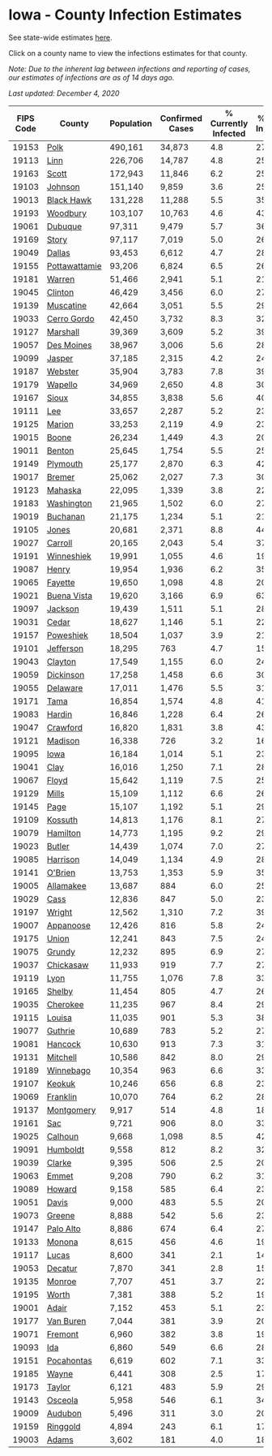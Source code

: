 # Iowa - County Infection Estimates

See state-wide estimates [here](/infections/us-ia).

Click on a county name to view the infections estimates for that county.

*Note: Due to the inherent lag between infections and reporting of cases, our estimates of infections are as of 14 days ago.*

*Last updated: December 4, 2020*

|   FIPS Code |                         County |   Population |   Confirmed Cases |   % Currently Infected |   % Total Infected |
|-------------|--------------------------------|--------------|-------------------|------------------------|--------------------|
|       19153 |                   [Polk](polk) |      490,161 |            34,873 |                    4.8 |               27.9 |
|       19113 |                   [Linn](linn) |      226,706 |            14,787 |                    4.8 |               25.3 |
|       19163 |                 [Scott](scott) |      172,943 |            11,846 |                    6.2 |               25.4 |
|       19103 |             [Johnson](johnson) |      151,140 |             9,859 |                    3.6 |               25.5 |
|       19013 |       [Black Hawk](black-hawk) |      131,228 |            11,288 |                    5.5 |               35.5 |
|       19193 |           [Woodbury](woodbury) |      103,107 |            10,763 |                    4.6 |               43.4 |
|       19061 |             [Dubuque](dubuque) |       97,311 |             9,479 |                    5.7 |               36.3 |
|       19169 |                 [Story](story) |       97,117 |             7,019 |                    5.0 |               26.9 |
|       19049 |               [Dallas](dallas) |       93,453 |             6,612 |                    4.7 |               28.4 |
|       19155 | [Pottawattamie](pottawattamie) |       93,206 |             6,824 |                    6.5 |               26.3 |
|       19181 |               [Warren](warren) |       51,466 |             2,941 |                    5.1 |               21.4 |
|       19045 |             [Clinton](clinton) |       46,429 |             3,456 |                    6.0 |               27.6 |
|       19139 |         [Muscatine](muscatine) |       42,664 |             3,051 |                    5.5 |               29.5 |
|       19033 |     [Cerro Gordo](cerro-gordo) |       42,450 |             3,732 |                    8.3 |               32.4 |
|       19127 |           [Marshall](marshall) |       39,369 |             3,609 |                    5.2 |               39.9 |
|       19057 |       [Des Moines](des-moines) |       38,967 |             3,006 |                    5.6 |               28.5 |
|       19099 |               [Jasper](jasper) |       37,185 |             2,315 |                    4.2 |               24.5 |
|       19187 |             [Webster](webster) |       35,904 |             3,783 |                    7.8 |               39.7 |
|       19179 |             [Wapello](wapello) |       34,969 |             2,650 |                    4.8 |               30.2 |
|       19167 |                 [Sioux](sioux) |       34,855 |             3,838 |                    5.6 |               40.5 |
|       19111 |                     [Lee](lee) |       33,657 |             2,287 |                    5.2 |               23.7 |
|       19125 |               [Marion](marion) |       33,253 |             2,119 |                    4.9 |               23.7 |
|       19015 |                 [Boone](boone) |       26,234 |             1,449 |                    4.3 |               20.3 |
|       19011 |               [Benton](benton) |       25,645 |             1,754 |                    5.5 |               25.9 |
|       19149 |           [Plymouth](plymouth) |       25,177 |             2,870 |                    6.3 |               42.1 |
|       19017 |               [Bremer](bremer) |       25,062 |             2,027 |                    7.3 |               30.8 |
|       19123 |             [Mahaska](mahaska) |       22,095 |             1,339 |                    3.8 |               22.4 |
|       19183 |       [Washington](washington) |       21,965 |             1,502 |                    6.0 |               27.1 |
|       19019 |           [Buchanan](buchanan) |       21,175 |             1,234 |                    5.1 |               21.6 |
|       19105 |                 [Jones](jones) |       20,681 |             2,371 |                    8.8 |               44.1 |
|       19027 |             [Carroll](carroll) |       20,165 |             2,043 |                    5.4 |               37.1 |
|       19191 |       [Winneshiek](winneshiek) |       19,991 |             1,055 |                    4.6 |               19.0 |
|       19087 |                 [Henry](henry) |       19,954 |             1,936 |                    6.2 |               35.3 |
|       19065 |             [Fayette](fayette) |       19,650 |             1,098 |                    4.8 |               20.8 |
|       19021 |     [Buena Vista](buena-vista) |       19,620 |             3,166 |                    6.9 |               63.3 |
|       19097 |             [Jackson](jackson) |       19,439 |             1,511 |                    5.1 |               28.5 |
|       19031 |                 [Cedar](cedar) |       18,627 |             1,146 |                    5.1 |               22.9 |
|       19157 |         [Poweshiek](poweshiek) |       18,504 |             1,037 |                    3.9 |               21.8 |
|       19101 |         [Jefferson](jefferson) |       18,295 |               763 |                    4.7 |               15.4 |
|       19043 |             [Clayton](clayton) |       17,549 |             1,155 |                    6.0 |               24.5 |
|       19059 |         [Dickinson](dickinson) |       17,258 |             1,458 |                    6.6 |               30.8 |
|       19055 |           [Delaware](delaware) |       17,011 |             1,476 |                    5.5 |               31.9 |
|       19171 |                   [Tama](tama) |       16,854 |             1,574 |                    4.8 |               41.0 |
|       19083 |               [Hardin](hardin) |       16,846 |             1,228 |                    6.4 |               26.7 |
|       19047 |           [Crawford](crawford) |       16,820 |             1,831 |                    3.8 |               43.7 |
|       19121 |             [Madison](madison) |       16,338 |               726 |                    3.2 |               16.2 |
|       19095 |                   [Iowa](iowa) |       16,184 |             1,014 |                    5.1 |               23.1 |
|       19041 |                   [Clay](clay) |       16,016 |             1,250 |                    7.1 |               28.2 |
|       19067 |                 [Floyd](floyd) |       15,642 |             1,119 |                    7.5 |               25.9 |
|       19129 |                 [Mills](mills) |       15,109 |             1,112 |                    6.6 |               26.7 |
|       19145 |                   [Page](page) |       15,107 |             1,192 |                    5.1 |               29.2 |
|       19109 |             [Kossuth](kossuth) |       14,813 |             1,176 |                    8.1 |               27.7 |
|       19079 |           [Hamilton](hamilton) |       14,773 |             1,195 |                    9.2 |               29.9 |
|       19023 |               [Butler](butler) |       14,439 |             1,074 |                    7.0 |               27.5 |
|       19085 |           [Harrison](harrison) |       14,049 |             1,134 |                    4.9 |               28.9 |
|       19141 |             [O'Brien](o'brien) |       13,753 |             1,353 |                    5.9 |               35.9 |
|       19005 |         [Allamakee](allamakee) |       13,687 |               884 |                    6.0 |               25.7 |
|       19029 |                   [Cass](cass) |       12,836 |               847 |                    5.0 |               23.9 |
|       19197 |               [Wright](wright) |       12,562 |             1,310 |                    7.2 |               39.3 |
|       19007 |         [Appanoose](appanoose) |       12,426 |               816 |                    5.8 |               24.8 |
|       19175 |                 [Union](union) |       12,241 |               843 |                    7.5 |               24.5 |
|       19075 |               [Grundy](grundy) |       12,232 |               895 |                    6.9 |               27.5 |
|       19037 |         [Chickasaw](chickasaw) |       11,933 |               919 |                    7.7 |               27.7 |
|       19119 |                   [Lyon](lyon) |       11,755 |             1,076 |                    7.8 |               33.4 |
|       19165 |               [Shelby](shelby) |       11,454 |               805 |                    4.7 |               26.1 |
|       19035 |           [Cherokee](cherokee) |       11,235 |               967 |                    8.4 |               29.9 |
|       19115 |               [Louisa](louisa) |       11,035 |               901 |                    5.3 |               38.6 |
|       19077 |             [Guthrie](guthrie) |       10,689 |               783 |                    5.2 |               27.6 |
|       19081 |             [Hancock](hancock) |       10,630 |               913 |                    7.3 |               31.6 |
|       19131 |           [Mitchell](mitchell) |       10,586 |               842 |                    8.0 |               29.2 |
|       19189 |         [Winnebago](winnebago) |       10,354 |               963 |                    6.6 |               33.8 |
|       19107 |               [Keokuk](keokuk) |       10,246 |               656 |                    6.8 |               23.2 |
|       19069 |           [Franklin](franklin) |       10,070 |               764 |                    6.2 |               28.3 |
|       19137 |       [Montgomery](montgomery) |        9,917 |               514 |                    4.8 |               18.2 |
|       19161 |                     [Sac](sac) |        9,721 |               906 |                    8.0 |               33.9 |
|       19025 |             [Calhoun](calhoun) |        9,668 |             1,098 |                    8.5 |               42.9 |
|       19091 |           [Humboldt](humboldt) |        9,558 |               812 |                    8.2 |               32.0 |
|       19039 |               [Clarke](clarke) |        9,395 |               506 |                    2.5 |               20.2 |
|       19063 |                 [Emmet](emmet) |        9,208 |               790 |                    6.2 |               31.4 |
|       19089 |               [Howard](howard) |        9,158 |               585 |                    6.4 |               23.7 |
|       19051 |                 [Davis](davis) |        9,000 |               483 |                    5.5 |               20.2 |
|       19073 |               [Greene](greene) |        8,888 |               542 |                    5.6 |               23.1 |
|       19147 |         [Palo Alto](palo-alto) |        8,886 |               674 |                    6.4 |               27.8 |
|       19133 |               [Monona](monona) |        8,615 |               456 |                    4.6 |               19.6 |
|       19117 |                 [Lucas](lucas) |        8,600 |               341 |                    2.1 |               14.5 |
|       19053 |             [Decatur](decatur) |        7,870 |               341 |                    2.8 |               15.4 |
|       19135 |               [Monroe](monroe) |        7,707 |               451 |                    3.7 |               22.3 |
|       19195 |                 [Worth](worth) |        7,381 |               388 |                    5.2 |               19.0 |
|       19001 |                 [Adair](adair) |        7,152 |               453 |                    5.1 |               23.6 |
|       19177 |         [Van Buren](van-buren) |        7,044 |               381 |                    3.9 |               20.0 |
|       19071 |             [Fremont](fremont) |        6,960 |               382 |                    3.8 |               19.5 |
|       19093 |                     [Ida](ida) |        6,860 |               549 |                    6.6 |               28.0 |
|       19151 |       [Pocahontas](pocahontas) |        6,619 |               602 |                    7.1 |               33.2 |
|       19185 |                 [Wayne](wayne) |        6,441 |               308 |                    2.5 |               17.8 |
|       19173 |               [Taylor](taylor) |        6,121 |               483 |                    5.9 |               29.5 |
|       19143 |             [Osceola](osceola) |        5,958 |               546 |                    6.1 |               34.4 |
|       19009 |             [Audubon](audubon) |        5,496 |               311 |                    3.0 |               20.8 |
|       19159 |           [Ringgold](ringgold) |        4,894 |               243 |                    6.1 |               17.0 |
|       19003 |                 [Adams](adams) |        3,602 |               181 |                    4.0 |               18.1 |
